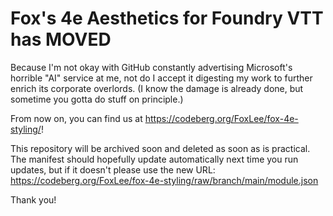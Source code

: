 # Fox's 4e Aesthetics for Foundry VTT has MOVED
Because I'm not okay with GitHub constantly advertising Microsoft's horrible "AI" service at me, not do I accept it digesting my work to further enrich its corporate overlords.
(I know the damage is already done, but sometime you gotta do stuff on principle.)

From now on, you can find us at https://codeberg.org/FoxLee/fox-4e-styling/!

This repository will be archived soon and deleted as soon as is practical. The manifest should hopefully update automatically next time you run updates, but if it doesn't please use the new URL: https://codeberg.org/FoxLee/fox-4e-styling/raw/branch/main/module.json

Thank you!
